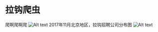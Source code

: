 # 拉钩爬虫
爬啊爬啊爬
![Alt text](https://raw.githubusercontent.com/han7351/lagouSpider/master/tupian/QQ%E5%9B%BE%E7%89%8720171128125330.png
)
2017年11月北京地区，拉钩招聘公司分布图
![Alt text](https://raw.githubusercontent.com/han7351/lagouSpider/master/tupian/QQ%E5%9B%BE%E7%89%8720171128162953.png
)
